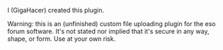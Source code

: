 I (GigaHacer) created this plugin.

Warning: this is an (unfinished) custom file uploading plugin for the eso forum software. It's not stated nor implied that it's secure in any way, shape, or form. Use at your own risk.